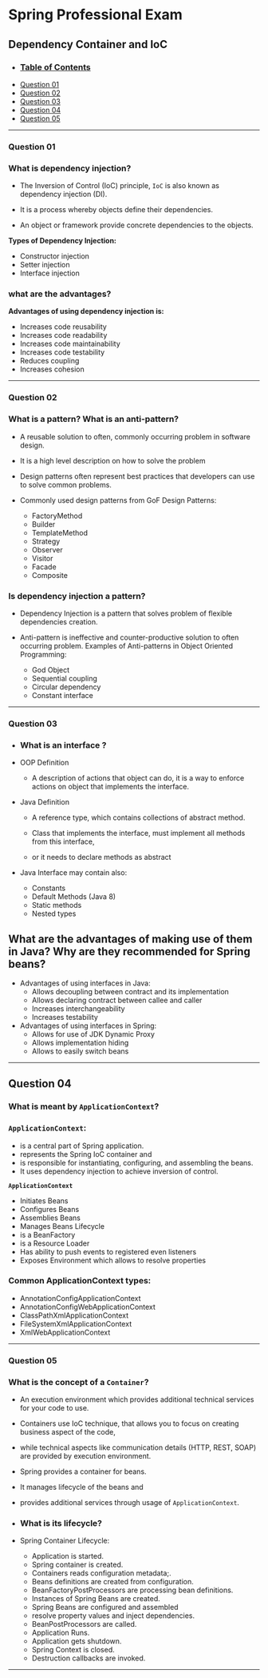 # **Spring Professional Exam**

## **Dependency Container and IoC**

- ### [Table of Contents](#table-of-contents)
- [Question 01](#question-01)
- [Question 02](#question-02)
- [Question 03](#question-03)
- [Question 04](#question-04)
- [Question 05](#question-05)

---

### **Question 01**

### What is dependency injection?

- The Inversion of Control (IoC) principle, `IoC` is also known as dependency injection (DI).

- It is a process whereby objects define their dependencies.

- An object or framework provide concrete
    dependencies to the objects.

**Types of Dependency Injection:**
  - Constructor injection
  - Setter injection
  - Interface injection

### **what are the advantages?**

**Advantages of using dependency injection is:**
  - Increases code reusability
  - Increases code readability
  - Increases code maintainability
  - Increases code testability
  - Reduces coupling
  - Increases cohesion

---

### **Question 02**

### What is a pattern? What is an anti-pattern?

  - A reusable solution to often, commonly occurring problem in software design.

  - It is a high level description on how to solve the problem

  - Design patterns often represent best practices that developers can use to solve common problems.

- Commonly used design patterns from GoF Design Patterns:
  - FactoryMethod
  - Builder
  - TemplateMethod
  - Strategy
  - Observer
  - Visitor
  - Facade
  - Composite

### Is dependency injection a pattern?

- Dependency Injection is a pattern that solves problem of flexible dependencies creation.

- Anti-pattern is ineffective and counter-productive solution to often occurring problem.
  Examples of Anti-patterns in Object Oriented Programming:
  - God Object
  - Sequential coupling
  - Circular dependency
  - Constant interface

---

### **Question 03**

- ### What is an interface ?

- OOP Definition

  - A description of actions that object can do, it is a way to enforce actions on object that implements the interface.

- Java Definition

  - A reference type, which contains collections of abstract method.

  - Class that implements the interface, must implement all methods from this interface,

  - or it needs to declare methods as abstract

- Java Interface may contain also:

  - Constants
  - Default Methods (Java 8)
  - Static methods
  - Nested types

## What are the advantages of making use of them in Java? Why are they recommended for Spring beans?

- Advantages of using interfaces in Java:
  - Allows decoupling between contract and its implementation
  - Allows declaring contract between callee and caller
  - Increases interchangeability
  - Increases testability
- Advantages of using interfaces in Spring:
  - Allows for use of JDK Dynamic Proxy
  - Allows implementation hiding
  - Allows to easily switch beans

---

## **Question 04**

### What is meant by **`ApplicationContext`**?

### `ApplicationContext`:

- is a central part of Spring application.
- represents the Spring IoC container and
- is responsible for instantiating, configuring, and assembling the beans.
- It uses dependency injection to achieve inversion of control.


**`ApplicationContext`**
  - Initiates Beans
  - Configures Beans
  - Assemblies Beans
  - Manages Beans Lifecycle
  - is a BeanFactory
  - is a Resource Loader
  - Has ability to push events to registered even listeners
  - Exposes Environment which allows to resolve properties

### **Common ApplicationContext types:**
  - AnnotationConfigApplicationContext
  - AnnotationConfigWebApplicationContext
  - ClassPathXmlApplicationContext
  - FileSystemXmlApplicationContext
  - XmlWebApplicationContext

---


### **Question 05**

### What is the concept of a **`Container`**?

  - An execution environment which provides additional technical services for your code to use. 
  - Containers use IoC technique,
  that allows you to focus on creating business aspect of the code,
  - while technical aspects like communication details (HTTP, REST, SOAP) are provided by execution environment.


- Spring provides a container for beans.

- It manages lifecycle of the beans and 

- provides additional services through usage of `ApplicationContext`.

- ### **What is its lifecycle?**

- Spring Container Lifecycle:
  - Application is started.
  - Spring container is created.
  - Containers reads configuration  metadata;.
  - Beans definitions are created from configuration.
  - BeanFactoryPostProcessors are processing bean definitions.
  - Instances of Spring Beans are created.
  - Spring Beans are configured and assembled
  - resolve property values and inject dependencies.
  - BeanPostProcessors are called.
  - Application Runs.
  - Application gets shutdown.
  - Spring Context is closed.
  - Destruction callbacks are invoked.


----

